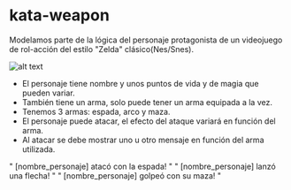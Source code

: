 # kata-weapon

Modelamos parte de la lógica del personaje protagonista de un videojuego de rol-acción del estilo "Zelda" clásico(Nes/Snes).

![alt text](https://i.ytimg.com/vi/MbUPaTE29iI/maxresdefault.jpg)


- El personaje tiene nombre y unos puntos de vida y de magia que pueden variar.
- También tiene un arma, solo puede tener un arma equipada a la vez.
- Tenemos 3 armas: espada, arco y maza.
- El personaje puede atacar, el efecto del ataque variará en función del arma.
- Al atacar se debe mostrar uno u otro mensaje en función del arma utilizada.

" [nombre_personaje] atacó con la espada! "
" [nombre_personaje] lanzó una flecha!    "
" [nombre_personaje] golpeó con su maza!  "

